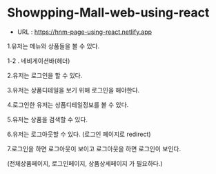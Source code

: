 # Showpping-Mall-web-using-react  
    
  - URL :  https://hnm-page-using-react.netlify.app

  1.유저는 메뉴와 상품들을 볼 수 있다.  

  1-2 . 네비게이션바(헤더)  

  2.유저는 로그인을 할 수 있다.  

  3.유저는 상품디테일을 보기 위해 로그인을 해야한다.  

  4.로그인한 유저는 상품디테일정보를 볼 수 있다.  

  5.유저는 상품을 검색할 수 있다.  

  6.유저는 로그아웃할 수 있다. (로그인 페이지로 redirect)  

  7.로그인을 하면 로그아웃이 보이고 로그아웃을 하면 로그인이 보인다.  

  (전체상품페이지, 로그인페이지, 상품상세페이지 가 필요하다.)
